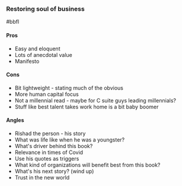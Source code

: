 ### Restoring soul of business
#bbfl 

#### Pros
- Easy and eloquent
- Lots of anecdotal value
- Manifesto
 
#### Cons
- Bit lightweight - stating much of the obvious
- More human capital focus
- Not a millennial read - maybe for C suite guys leading millennials?
- Stuff like best talent takes work home is a bit baby boomer

#### Angles
- Rishad the person - his story
- What was life like when he was a youngster?
- What's driver behind this book? 
- Relevance in times of Covid
- Use his quotes as triggers
- What kind of organizations will benefit best from this book?
- What's his next story? (wind up)
- Trust in the new world 
